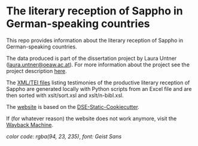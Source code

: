 # The literary reception of Sappho in German-speaking countries

This repo provides information about the literary reception of Sappho in German-speaking countries. 

The data produced is part of the dissertation project by Laura Untner ([laura.untner@oeaw.ac.at](mailto:laura.untner@oeaw.ac.at)). For more information about the project see the project description [here](https://sappho-digital.com/about.html).

The [XML/TEI files](https://github.com/laurauntner/sappho-digital/tree/main/data/lists) listing testimonies of the productive literary reception of Sappho are generated locally with Python scripts from an Excel file and are then sorted with xslt/sort.xsl and xslt/n-bibl.xsl.

The [website](https://sappho-digital.com/) is based on the [DSE-Static-Cookiecutter](https://github.com/acdh-oeaw/dse-static-cookiecutter).

If (for whatever reason) the website does not work anymore, visit the [Wayback Machine](https://web.archive.org/).

*color code: rgba(94, 23, 235)*, *font: Geist Sans*
